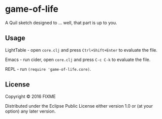# game-of-life

A Quil sketch designed to ... well, that part is up to you.

## Usage

LightTable - open `core.clj` and press `Ctrl+Shift+Enter` to evaluate the file.

Emacs - run cider, open `core.clj` and press `C-c C-k` to evaluate the file.

REPL - run `(require 'game-of-life.core)`.

## License

Copyright © 2016 FIXME

Distributed under the Eclipse Public License either version 1.0 or (at
your option) any later version.
